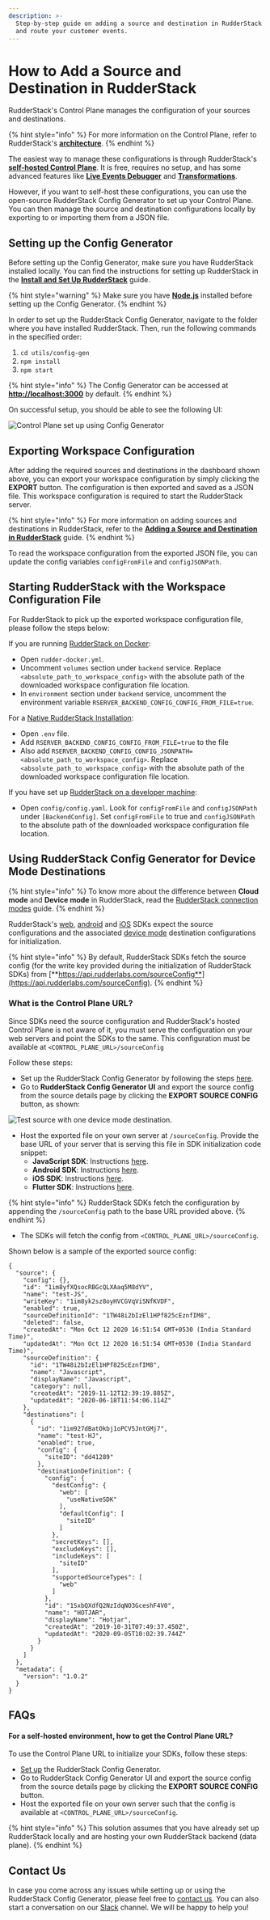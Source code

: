 ```yaml
---
description: >-
  Step-by-step guide on adding a source and destination in RudderStack to track
  and route your customer events.
---
```


# How to Add a Source and Destination in RudderStack

RudderStack's Control Plane manages the configuration of your sources and destinations.

{% hint style="info" %}
For more information on the Control Plane, refer to RudderStack's [**architecture**](../get-started/rudderstack-architecture.md).
{% endhint %}

The easiest way to manage these configurations is through RudderStack's [**self-hosted Control Plane**](https://app.rudderstack.com/). It is free, requires no setup, and has some advanced features like [**Live Events Debugger**](../user-guides/how-to-guides/live-destination-event-debugger.md) and [**Transformations**](../adding-a-new-user-transformation-in-rudderstack/).

However, if you want to self-host these configurations, you can use the open-source RudderStack Config Generator to set up your Control Plane. You can then manage the source and destination configurations locally by exporting to or importing them from a JSON file.

## Setting up the Config Generator

Before setting up the Config Generator, make sure you have RudderStack installed locally. You can find the instructions for setting up RudderStack in the [**Install and Set Up RudderStack**](https://docs.rudderstack.com/get-started/installing-and-setting-up-rudderstack) guide.

{% hint style="warning" %}
Make sure you have [**Node.js**](https://nodejs.org/en/download/) installed before setting up the Config Generator.
{% endhint %}

In order to set up the RudderStack Config Generator, navigate to the folder where you have installed RudderStack. Then, run the following commands in the specified order:

1. `cd utils/config-gen`
2. `npm install`
3. `npm start`

{% hint style="info" %}
The Config Generator can be accessed at [**http://localhost:3000**](https://github.com/ameypv-rudder/rudder-server/wiki/RudderStack-Config-Generator) by default.
{% endhint %}

On successful setup, you should be able to see the following UI:

![Control Plane set up using Config Generator](../.gitbook/assets/image%20%2822%29.png)

## Exporting Workspace Configuration

After adding the required sources and destinations in the dashboard shown above, you can export your workspace configuration by simply clicking the **EXPORT** button. The configuration is then exported and saved as a JSON file. This workspace configuration is required to start the RudderStack server.

{% hint style="info" %}
For more information on adding sources and destinations in RudderStack, refer to the [**Adding a Source and Destination in RudderStack**](adding-source-and-destination-rudderstack.md) guide.
{% endhint %}

To read the workspace configuration from the exported JSON file, you can update the config variables `configFromFile` and `configJSONPath`.

## Starting RudderStack with the Workspace Configuration File

For RudderStack to pick up the exported workspace configuration file, please follow the steps below:

If you are running [RudderStack on Docker](https://docs.rudderstack.com/get-started/installing-and-setting-up-rudderstack/docker):

* Open `rudder-docker.yml`.
* Uncomment `volumes` section under `backend` service. Replace `<absolute_path_to_workspace_config>` with the absolute path of the downloaded workspace configuration file location.
* In `environment` section under `backend` service, uncomment the environment variable `RSERVER_BACKEND_CONFIG_CONFIG_FROM_FILE=true`.

For a [Native RudderStack Installation](https://docs.rudderstack.com/get-started/installing-and-setting-up-rudderstack/native-installation):

* Open `.env` file.
* Add `RSERVER_BACKEND_CONFIG_CONFIG_FROM_FILE=true` to the file
* Also add `RSERVER_BACKEND_CONFIG_CONFIG_JSONPATH=<absolute_path_to_workspace_config>`. Replace `<absolute_path_to_workspace_config>` with the absolute path of the downloaded workspace configuration file location.

If you have set up [RudderStack on a developer machine](https://docs.rudderstack.com/get-started/installing-and-setting-up-rudderstack/developer-machine-setup):

* Open `config/config.yaml`. Look for `configFromFile` and `configJSONPath` under `[BackendConfig]`. Set `configFromFile` to true and `configJSONPath` to the absolute path of the downloaded workspace configuration file location.

## Using RudderStack Config Generator for Device Mode Destinations

{% hint style="info" %}
To know more about the difference between **Cloud mode** and **Device mode** in RudderStack, read the [RudderStack connection modes](https://docs.rudderstack.com/get-started/rudderstack-connection-modes) guide.
{% endhint %}

RudderStack's [web](https://app.gitbook.com/@rudderlabs/s/rudderlabs-1/~/drafts/-MJRY7Fz5shtM06WXlym/rudderstack-sdk-integration-guides/rudderstack-javascript-sdk), [android](https://app.gitbook.com/@rudderlabs/s/rudderlabs-1/~/drafts/-MJRY7Fz5shtM06WXlym/rudderstack-sdk-integration-guides/rudderstack-android-sdk) and [iOS](https://docs.rudderstack.com/rudderstack-sdk-integration-guides/rudderstack-ios-sdk) SDKs expect the source configurations and the associated [device mode](https://docs.rudderstack.com/get-started/rudderstack-connection-modes) destination configurations for initialization.

{% hint style="info" %}
By default, RudderStack SDKs fetch the source config \(for the write key provided during the initialization of RudderStack SDKs\) from [**https://api.rudderlabs.com/sourceConfig**](https://api.rudderlabs.com/sourceConfig).
{% endhint %}

### What is the Control Plane URL?

Since SDKs need the source configuration and RudderStack's hosted Control Plane is not aware of it, you must serve the configuration on your web servers and point the SDKs to the same. This configuration must be available at `<CONTROL_PLANE_URL>/sourceConfig`

Follow these steps:

* Set up the RudderStack Config Generator by following the steps [here](https://docs.rudderstack.com/how-to-guides/rudderstack-config-generator#setting-up-the-rudderstack-config-generator).
* Go to **RudderStack Config Generator UI** and export the source config from the source details page by clicking the **EXPORT SOURCE CONFIG** button, as shown:

![Test source with one device mode destination.](../.gitbook/assets/screenshot-2020-10-12-at-4.51.52-pm.png)

* Host the exported file on your own server at `/sourceConfig`. Provide the base URL of your server that is serving this file in SDK initialization code snippet: 
  * **JavaScript SDK**: Instructions [here](https://github.com/rudderlabs/rudder-sdk-js#self-hosted-config-plane). 
  * **Android SDK**: Instructions [here](https://docs.rudderstack.com/rudderstack-sdk-integration-guides/rudderstack-android-sdk#configuring-your-rudderstack-client). 
  * **iOS SDK**: Instructions [here](https://docs.rudderstack.com/rudderstack-sdk-integration-guides/rudderstack-ios-sdk#configuring-the-rudderstack-client).
  * **Flutter SDK**: Instructions [here](https://docs.rudderstack.com/rudderstack-sdk-integration-guides/rudderstack-flutter-sdk#configuring-the-rudderstack-client).

{% hint style="info" %}
RudderStack SDKs fetch the configuration by appending the `/sourceConfig` path to the base URL provided above.
{% endhint %}

* The SDKs will fetch the config from `<CONTROL_PLANE_URL>/sourceConfig`. 

Shown below is a sample of the exported source config:

```text
{
  "source": {
    "config": {},
    "id": "1im8yfXQsocRBGcQLXAaq5M8dYV",
    "name": "test-JS",
    "writeKey": "1im8yk2sz8oyHVCGVqViSNfKVDF",
    "enabled": true,
    "sourceDefinitionId": "1TW48i2bIzEl1HPf825cEznfIM8",
    "deleted": false,
    "createdAt": "Mon Oct 12 2020 16:51:54 GMT+0530 (India Standard Time)",
    "updatedAt": "Mon Oct 12 2020 16:51:54 GMT+0530 (India Standard Time)",
    "sourceDefinition": {
      "id": "1TW48i2bIzEl1HPf825cEznfIM8",
      "name": "Javascript",
      "displayName": "Javascript",
      "category": null,
      "createdAt": "2019-11-12T12:39:19.885Z",
      "updatedAt": "2020-06-18T11:54:06.114Z"
    },
    "destinations": [
      {
        "id": "1im927dBatOkbj1oPCV5JntGMj7",
        "name": "test-HJ",
        "enabled": true,
        "config": {
          "siteID": "dd41289"
        },
        "destinationDefinition": {
          "config": {
            "destConfig": {
              "web": [
                "useNativeSDK"
              ],
              "defaultConfig": [
                "siteID"
              ]
            },
            "secretKeys": [],
            "excludeKeys": [],
            "includeKeys": [
              "siteID"
            ],
            "supportedSourceTypes": [
              "web"
            ]
          },
          "id": "1SxbQXdfQ2NzIdqNO3GceshF4V0",
          "name": "HOTJAR",
          "displayName": "Hotjar",
          "createdAt": "2019-10-31T07:49:37.450Z",
          "updatedAt": "2020-09-05T10:02:39.744Z"
        }
      }
    ]
  },
  "metadata": {
    "version": "1.0.2"
  }
}
```

## FAQs

#### For a self-hosted environment, how to get the Control Plane URL?

To use the Control Plane URL to initialize your SDKs, follow these steps:

* [Set up](https://docs.rudderstack.com/how-to-guides/rudderstack-config-generator#setting-up-the-rudderstack-config-generator) the RudderStack Config Generator.
* Go to RudderStack Config Generator UI and export the source config from the source details page by clicking the **EXPORT SOURCE CONFIG** button.
* Host the exported file on your own server such that the config is available at  `<CONTROL_PLANE_URL>/sourceConfig`. 

{% hint style="info" %}
This solution assumes that you have already set up RudderStack locally and are hosting your own RudderStack backend \(data plane\).
{% endhint %}

## Contact Us

In case you come across any issues while setting up or using the RudderStack Config Generator, please feel free to [contact us](mailto:%20docs@rudderstack.com). You can also start a conversation on our [Slack](https://resources.rudderstack.com/join-rudderstack-slack) channel. We will be happy to help you!

